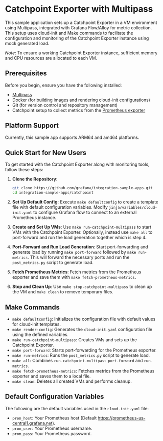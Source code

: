 # Catchpoint Exporter with Multipass

This sample application sets up a Catchpoint Exporter in a VM environment using Multipass, integrated with Grafana Flow/Alloy for metric collection. This setup uses cloud-init and Make commands to facilitate the configuration and monitoring of the Catchpoint Exporter instance using mock generated load.

*Note*: To ensure a working Catchpoint Exporter instance, sufficient memory and CPU resources are allocated to each VM.

## Prerequisites

Before you begin, ensure you have the following installed:

- [Multipass](https://multipass.run/)
- Docker (for building images and rendering cloud-init configurations)
- Git (for version control and repository management)
- Catchpoint setup to collect metrics from the [Prometheus exporter](https://github.com/grafana/catchpoint-prometheus-exporter/blob/main/README.md)

## Platform Support
Currently, this sample app supports ARM64 and amd64 platforms.

## Quick Start for New Users

To get started with the Catchpoint Exporter along with monitoring tools, follow these steps:

1. **Clone the Repository**: 
   ```sh
   git clone https://github.com/grafana/integration-sample-apps.git
   cd integration-sample-apps/catchpoint
   ```
2. **Set Up Default Config**: 
   Execute `make defaultconfig` to create a template file with default configuration variables. Modify `jinja/variables/cloud-init.yaml` to configure Grafana flow to connect to an external Prometheus instance.

3. **Create and Set Up VMs**: 
   Use `make run-catchpoint-multipass` to start VMs with the Catchpoint Exporter. Optionally, instead use `make all` to port-forward and run the load generation together which is step 4.

4. **Port-Forward and Run Load Generation**:
   Start port-forwarding and generate load by running `make port-forward` followed by `make run-metrics`. This will forward the necessary ports and run the `post_metrics.py` script to generate load.

5. **Fetch Prometheus Metrics**: 
   Fetch metrics from the Prometheus exporter and save them with `make fetch-prometheus-metrics`.

6. **Stop and Clean Up**: 
   Use `make stop-catchpoint-multipass` to clean up the VM and `make clean` to remove temporary files.

## Make Commands

- `make defaultconfig`: Initializes the configuration file with default values for cloud-init templates.
- `make render-config`: Generates the `cloud-init.yaml` configuration file using the defined variables.
- `make run-catchpoint-multipass`: Creates VMs and sets up the Catchpoint Exporter.
- `make port-forward`: Starts port-forwarding for the Prometheus exporter.
- `make run-metrics`: Runs the `post_metrics.py` script to generate load.
- `make all`: Combines `run-catchpoint-multipass` `port-forward` and `run-metrics`.
- `make fetch-prometheus-metrics`: Fetches metrics from the Prometheus exporter and saves them to a local file.
- `make clean`: Deletes all created VMs and performs cleanup.

## Default Configuration Variables

The following are the default variables used in the `cloud-init.yaml` file:

- `prom_host`: Your Prometheus host (Default https://prometheus-us-central1.grafana.net).
- `prom_user`: Your Prometheus username.
- `prom_pass`: Your Prometheus password.
